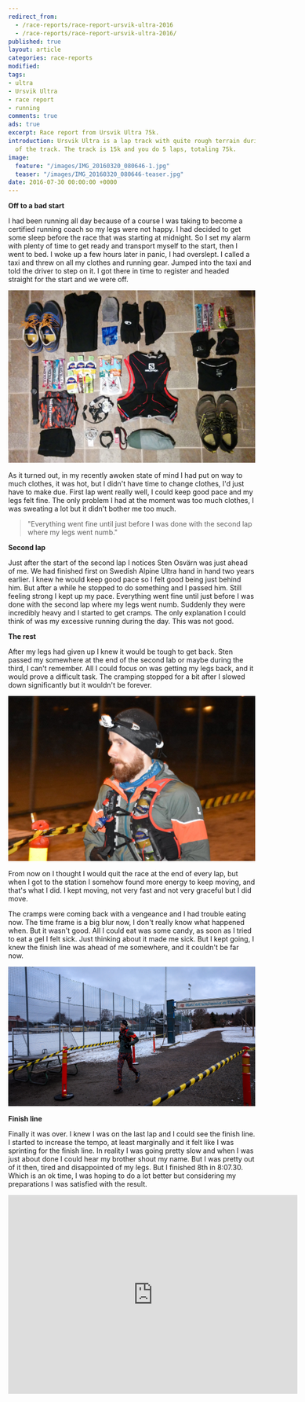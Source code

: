 ```yaml
---
redirect_from:
  - /race-reports/race-report-ursvik-ultra-2016
  - /race-reports/race-report-ursvik-ultra-2016/
published: true
layout: article
categories: race-reports
modified: 
tags:
- ultra
- Ursvik Ultra
- race report
- running
comments: true
ads: true
excerpt: Race report from Ursvik Ultra 75k.
introduction: Ursvik Ultra is a lap track with quite rough terrain during big chunks
  of the track. The track is 15k and you do 5 laps, totaling 75k.
image:
  feature: "/images/IMG_20160320_080646-1.jpg"
  teaser: "/images/IMG_20160320_080646-teaser.jpg"
date: 2016-07-30 00:00:00 +0000
---
```

**Off to a bad start**

I had been running all day because of a course I was taking to become a certified running coach so my legs were not happy. I had decided to get some sleep before the race that was starting at midnight. So I set my alarm with plenty of time to get ready and transport myself to the start, then I went to bed. I woke up a few hours later in panic, I had overslept. I called a taxi and threw on all my clothes and running gear. Jumped into the taxi and told the driver to step on it. I got there in time to register and headed straight for the start and we were off.

![gear on the floor](/images/IMG_20160317_212145-1.jpg "All my gear")

As it turned out, in my recently awoken state of mind I had put on way to much clothes, it was hot, but I didn't have time to change clothes, I'd just have to make due. First lap went really well, I could keep good pace and my legs felt fine. The only problem I had at the moment was too much clothes, I was sweating a lot but it didn't bother me too much.

> "Everything went fine until just before I was done with the second lap where my legs went numb."

**Second lap**

Just after the start of the second lap I notices Sten Osvärn was just ahead of me. We had finished first on Swedish Alpine Ultra hand in hand two years earlier. I knew he would keep good pace so I felt good being just behind him. But after a while he stopped to do something and I passed him. Still feeling strong I kept up my pace. Everything went fine until just before I was done with the second lap where my legs went numb. Suddenly they were incredibly heavy and I started to get cramps. The only explanation I could think of was my excessive running during the day. This was not good.

**The rest**

After my legs had given up I knew it would be tough to get back. Sten passed my somewhere at the end of the second lab or maybe during the third, I can't remember. All I could focus on was getting my legs back, and it would prove a difficult task. The cramping stopped for a bit after I slowed down significantly but it wouldn't be forever.

![me in the middle of the night](/images/12419326_10206535022800981_3432213751493414450_o-1.jpg "Finishing another lap in the middle of the night")

From now on I thought I would quit the race at the end of every lap, but when I got to the station I somehow found more energy to keep moving, and that's what I did. I kept moving, not very fast and not very graceful but I did move.

The cramps were coming back with a vengeance and I had trouble eating now. The time frame is a big blur now, I don't really know what happened when. But it wasn't good. All I could eat was some candy, as soon as I tried to eat a gel I felt sick. Just thinking about it made me sick. But I kept going, I knew the finish line was ahead of me somewhere, and it couldn't be far now.

![me crossing the finish line](/images/IMG_20160320_080646-1.jpg "Crossing the finish line")

**Finish line**

Finally it was over. I knew I was on the last lap and I could see the finish line. I started to increase the tempo, at least marginally and it felt like I was sprinting for the finish line. In reality I was going pretty slow and when I was just about done I could hear my brother shout my name. But I was pretty out of it then, tired and disappointed of my legs. But I finished 8th in 8:07.30. Which is an ok time, I was hoping to do a lot better but considering my preparations I was satisfied with the result.

<iframe height='405' width='590' frameborder='0' allowtransparency='true' scrolling='no' src='https://www.strava.com/activities/521650463/embed/ddefad2ec5500513d2787e7ff77c311c79600d03'></iframe>
